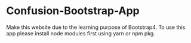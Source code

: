 # Confusion-Bootstrap-App
Make this website due to the learning purpose of Bootstrap4. To use this app please install node modules first using yarn or npm pkg.

